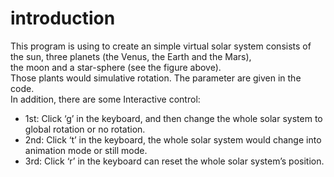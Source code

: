 # introduction
This program is using to create an simple virtual solar system consists of the sun, three planets (the Venus, the Earth and the Mars),<br />
the moon and a star-sphere (see the figure above).<br />
Those plants would simulative rotation. The parameter are given in the code.<br />
In addition, there are some Interactive control:<br />
* 1st: Click ‘g’ in the keyboard, and then change the whole solar system to global rotation or no rotation.
* 2nd: Click ‘t’ in the keyboard, the whole solar system would change into animation mode or still mode.
* 3rd: Click ‘r’ in the keyboard can reset the whole solar system’s position.
